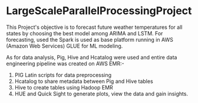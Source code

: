 # LargeScaleParallelProcessingProject

This Project's objective is to forecast future weather temperatures for all states by choosing the best model among ARIMA and LSTM. For forecasting, used the Spark is used as base platform running in AWS (Amazon Web Services) GLUE for ML modeling. 


As for data analysis, Pig, Hive and Hcatalog were used and entire data engineering pipeline was created on AWS EMR:- 
  1) PIG Latin scripts for data preprocessing
  2) Hcatalog to share metadata between Pig and Hive tables
  3) Hive to create tables using Hadoop EMR
  4) HUE and Quick Sight to generate plots, view the data and gain insights.
